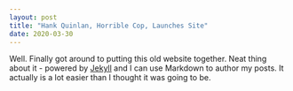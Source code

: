 ```yaml
---
layout: post
title: "Hank Quinlan, Horrible Cop, Launches Site"
date: 2020-03-30
---
```


Well. Finally got around to putting this old website together. Neat thing about it - powered by [Jekyll](http://jekyllrb.com) and I can use Markdown to author my posts. It actually is a lot easier than I thought it was going to be.
